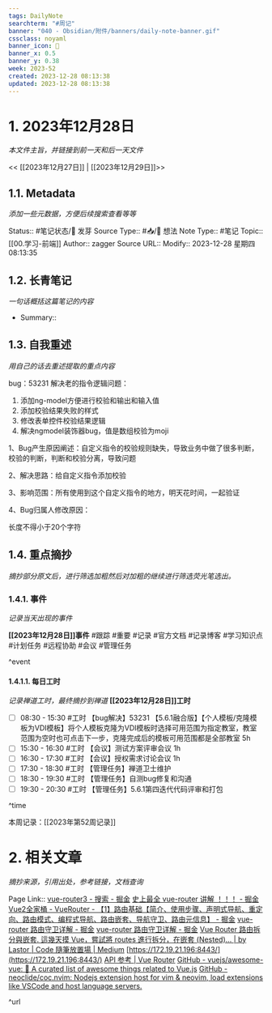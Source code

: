 ```yaml
---
tags: DailyNote
searchterm: "#周记"
banner: "040 - Obsidian/附件/banners/daily-note-banner.gif"
cssclass: noyaml
banner_icon: 💌
banner_x: 0.5
banner_y: 0.38
week: 2023-52
created: 2023-12-28 08:13:38
updated: 2023-12-28 08:13:38
---
```


# 1. 2023年12月28日

_本文件主旨，并链接到前一天和后一天文件_

<< [[2023年12月27日]] | [[2023年12月29日]]>>

## 1.1. Metadata

_添加一些元数据，方便后续搜索查看等等_

Status:: #笔记状态/🌱 发芽
Source Type:: #📥/💭 想法 
Note Type:: #笔记
Topic:: [[00.学习-前端]]
Author:: zagger
Source URL::
Modify:: 2023-12-28 星期四 08:13:35

## 1.2. 长青笔记

_一句话概括这篇笔记的内容_

- Summary::

## 1.3. 自我重述

_用自己的话去重述提取的重点内容_

bug：53231
解决老的指令逻辑问题：  
1. 添加ng-model方便进行校验和输出和输入值  
2. 添加校验结果失败的样式  
3. 修改表单控件校验结果逻辑  
4. 解决ngmodel装饰器bug，值是数组校验为moji

1、Bug产生原因阐述：自定义指令的校验规则缺失，导致业务中做了很多判断，校验的判断，判断和校验分离，导致问题  
  
2、解决思路：给自定义指令添加校验  
  
3、影响范围：所有使用到这个自定义指令的地方，明天花时间，一起验证  
  
4、Bug归属人修改原因：  
  
长度不得小于20个字符

## 1.4. 重点摘抄

_摘抄部分原文后，进行筛选加粗然后对加粗的继续进行筛选荧光笔选出。_

### 1.4.1. 事件

_记录当天出现的事件_

**[[2023年12月28日]]事件** 
#跟踪 #重要 #记录 #官方文档 #记录博客 #学习知识点 #计划任务 #远程协助 #会议 #管理任务

^event

#### 1.4.1.1. 每日工时

_记录禅道工时，最终摘抄到禅道_
**[[2023年12月28日]]工时**
- [ ] 08:30 - 15:30 #工时 【bug解决】53231 【5.6.1融合版】【个人模板/克隆模板为VDI模板】将个人模板克隆为VDI模板时选择可用范围为指定教室，教室范围为空时也可点击下一步，克隆完成后的模板可用范围都是全部教室 5h
- [ ] 15:30 - 16:30 #工时 【会议】测试方案评审会议 1h
- [ ] 16:30 - 17:30 #工时 【会议】授权需求讨论会议 1h
- [ ] 17:30 - 18:30 #工时 【管理任务】禅道卫士维护
- [ ] 18:30 - 19:30 #工时 【管理任务】自测bug修复和沟通
- [ ] 19:30 - 20:30 #工时 【管理任务】5.6.1第四迭代代码评审和打包

^time

本周记录：[[2023年第52周记录]]

# 2. 相关文章

_摘抄来源，引用出处，参考链接，文档查询_

Page Link::
[vue-router3 - 搜索 - 掘金](https://juejin.cn/search?utm_source=gold_browser_extension&query=vue-router3&fromSeo=0&fromHistory=0&fromSuggest=0)
[史上最全 vue-router 讲解 ！！！ - 掘金](https://juejin.cn/post/7243611408628498491?searchId=202312281052009DFC4D239F479F0D56FB)
[Vue2全家桶 - VueRouter - 【1】路由基础【简介、使用步骤、声明式导航、重定向、路由模式、编程式导航、路由嵌套、导航守卫、路由元信息】 - 掘金](https://juejin.cn/post/7289705460046626852?searchId=202312281052009DFC4D239F479F0D56FB)
[vue-router 路由守卫详解 - 掘金](https://juejin.cn/post/7248073216512606266?searchId=202312281052009DFC4D239F479F0D56FB)
[vue-router 路由守卫详解 - 掘金](https://juejin.cn/post/7248073216512606266?searchId=202312281052009DFC4D239F479F0D56FB)
[Vue Router 路由拆分與嵌套. 這幾天摸 Vue，嘗試將 routes 進行拆分，在嵌套 (Nested)… | by Lastor | Code 隨筆放置場 | Medium](https://medium.com/codememo/vue-router-%E8%B7%AF%E7%94%B1%E5%B5%8C%E5%A5%97%E8%88%87%E6%8B%86%E5%88%86-9eb95193768c)
[https://172.19.21.196:8443/](https://172.19.21.196:8443/)
[API 参考 | Vue Router](https://v3.router.vuejs.org/zh/api/#router-view)
[GitHub - vuejs/awesome-vue: 🎉 A curated list of awesome things related to Vue.js](https://github.com/vuejs/awesome-vue)
[GitHub - neoclide/coc.nvim: Nodejs extension host for vim & neovim, load extensions like VSCode and host language servers.](https://github.com/neoclide/coc.nvim)

^url
